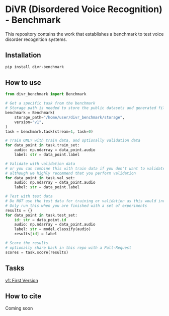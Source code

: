 # DiVR (Disordered Voice Recognition) - Benchmark

This repository contains the work that establishes a benchmark to test voice disorder recognition systems.

## Installation

```sh
pip install divr-benchmark
```

## How to use

```python
from divr_benchmark import Benchmark

# Get a specific task from the benchmark
# Storage path is needed to store the public datasets and generated files
benchmark = Benchmark(
    storage_path="/home/user/divr_benchmark/storage",
    version="v1",
)
task = benchmark.task(stream=1, task=0)

# Train ONLY with train data, and optionally validation data
for data_point in task.train_set:
    audio: np.ndarray = data_point.audio
    label: str = data_point.label

# Validate with validation data
# or you can combine this with train data if you don't want to validate
# although we highly recommend that you perform validation
for data_point in task.val_set:
    audio: np.ndarray = data_point.audio
    label: str = data_point.label

# Test with test data
# Do NOT use the test data for training or validation as this would invalidate your experiment
# Only run this when you are finished with a set of experiments
results = {}
for data_point in task.test_set:
    id: str = data_point.id
    audio: np.ndarray = data_point.audio
    label: str = model.classify(audio)
    results[id] = label

# Score the results
# optionally share back in this repo with a Pull-Request
scores = task.score(results)
```

## Tasks

[v1: First Version](./divr_benchmark/tasks/v1/README.md)

## How to cite

Coming soon

